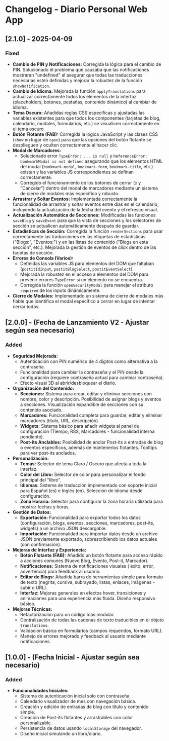 # Changelog - Diario Personal Web App

## [2.1.0] - 2025-04-09
### Fixed
- **Cambio de PIN y Notificaciones:** Corregida la lógica para el cambio de PIN. Solucionado el problema que causaba que las notificaciones mostraran "undefined" al asegurar que todas las traducciones necesarias estén definidas y mejorar la robustez de la función `showNotification`.
- **Cambio de Idioma:** Mejorada la función `applyTranslations` para actualizar correctamente todos los elementos de la interfaz (placeholders, botones, pestañas, contenido dinámico) al cambiar de idioma.
- **Tema Oscuro:** Añadidas reglas CSS específicas y ajustadas las variables existentes para que todos los componentes (tarjetas de blog, calendario, modales, formularios, etc.) se visualicen correctamente en el tema oscuro.
- **Botón Flotante (FAB):** Corregida la lógica JavaScript y las clases CSS (`show` en lugar de `open`) para que las opciones del botón flotante se desplieguen y oculten correctamente al hacer clic.
- **Modal de Marcadores:**
    - Solucionado error `TypeError: ... is null` y `ReferenceError: bookmarkModal is not defined` asegurando que los elementos HTML del modal (`bookmark-modal`, `bookmark-form`, `bookmark-title`, etc.) existan y las variables JS correspondientes se definan correctamente.
    - Corregido el funcionamiento de los botones de cerrar (`x` y "Cancelar") dentro del modal de marcadores mediante un sistema de cierre de modales más específico y robusto.
- **Arrastrar y Soltar Eventos:** Implementada correctamente la funcionalidad de arrastrar y soltar eventos entre días en el calendario, incluyendo la actualización de la fecha del evento y el refresco visual.
- **Actualización Automática de Secciones:** Modificadas las funciones `saveBlog` y `saveEvent` para que la vista de secciones y los selectores de sección se actualicen automáticamente después de guardar.
- **Estadísticas de Sección:** Corregida la función `renderSections` para usar correctamente las traducciones en las etiquetas de estadísticas ("Blogs:", "Eventos:") y en las listas de contenido ("Blogs en esta sección", etc.). Mejorada la gestión de eventos de click dentro de las tarjetas de sección.
- **Errores de Consola (Varios):**
    - Definidas las variables JS para elementos del DOM que faltaban (`postitIdInput`, `postitBlogSelect`, `postitEventSelect`).
    - Mejorada la robustez en el acceso a elementos del DOM para prevenir errores `TypeError` si un elemento no se encuentra.
    - Corregida la función `openSecurityModal` para manejar el atributo `required` de los inputs dinámicamente.
- **Cierre de Modales:** Implementado un sistema de cierre de modales más fiable que identifica el modal específico a cerrar en lugar de intentar cerrar todos.

## [2.0.0] - (Fecha de Lanzamiento V2 - Ajustar según sea necesario)
### Added
- **Seguridad Mejorada:**
    - Autenticación con PIN numérico de 4 dígitos como alternativa a la contraseña.
    - Funcionalidad para cambiar la contraseña y el PIN desde la configuración (requiere contraseña actual para cambiar contraseña).
    - Efecto visual 3D al abrir/desbloquear el diario.
- **Organización del Contenido:**
    - **Secciones:** Sistema para crear, editar y eliminar secciones con nombre, color y descripción. Posibilidad de asignar blogs y eventos a secciones. Visualización expandible de secciones con su contenido asociado.
    - **Marcadores:** Funcionalidad completa para guardar, editar y eliminar marcadores (título, URL, descripción).
    - **Widgets:** Sistema básico para añadir widgets al panel de configuración (Tiempo, RSS, Marcadores - funcionalidad interna pendiente).
    - **Post-its Anclables:** Posibilidad de anclar Post-its a entradas de blog o eventos específicos, además de mantenerlos flotantes. Tooltips para ver post-its anclados.
- **Personalización:**
    - **Temas:** Selector de tema Claro / Oscuro que afecta a toda la interfaz.
    - **Color del Libro:** Selector de color para personalizar el fondo principal del "libro".
    - **Idiomas:** Sistema de traducción implementado con soporte inicial para Español (es) e Inglés (en). Selección de idioma desde configuración.
    - **Zona Horaria:** Selector para configurar la zona horaria utilizada para mostrar fechas y horas.
- **Gestión de Datos:**
    - **Exportación:** Funcionalidad para exportar todos los datos (configuración, blogs, eventos, secciones, marcadores, post-its, widgets) a un archivo JSON descargable.
    - **Importación:** Funcionalidad para importar datos desde un archivo JSON previamente exportado, sobrescribiendo los datos actuales (con confirmación).
- **Mejoras de Interfaz y Experiencia:**
    - **Botón Flotante (FAB):** Añadido un botón flotante para acceso rápido a acciones comunes (Nuevo Blog, Evento, Post-it, Marcador).
    - **Notificaciones:** Sistema de notificaciones visuales ( éxito, error, advertencia) para feedback al usuario.
    - **Editor de Blogs:** Añadida barra de herramientas simple para formato de texto (negrita, cursiva, subrayado, listas, enlaces, imágenes - subir o URL).
    - **Interfaz:** Mejoras generales en efectos hover, transiciones y animaciones para una experiencia más fluida. Diseño responsivo básico.
- **Mejoras Técnicas:**
    - Refactorización para un código más modular.
    - Centralización de todas las cadenas de texto traducibles en el objeto `translations`.
    - Validación básica en formularios (campos requeridos, formato URL).
    - Manejo de errores mejorado y feedback al usuario mediante notificaciones.

## [1.0.0] - (Fecha Inicial - Ajustar según sea necesario)
### Added
- **Funcionalidades Iniciales:**
    - Sistema de autenticación inicial solo con contraseña.
    - Calendario visualizador de mes con navegación básica.
    - Creación y edición de entradas de blog con título y contenido simple.
    - Creación de Post-its flotantes y arrastrables con color personalizable.
    - Persistencia de datos usando `localStorage` del navegador.
    - Diseño inicial simulando un libro/diario.